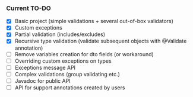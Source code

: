 ### Current TO-DO

- [x] Basic project (simple validations + several out-of-box validators)
- [x] Custom exceptions
- [x] Partial validation (includes/excludes)
- [x] Recursive type validation (validate subsequent objects with @Validate annotation)
- [ ] Remove variables creation for dto fields (or workaround)
- [ ] Overriding custom exceptions on types
- [ ] Exceptions message API
- [ ] Complex validations (group validating etc.)
- [ ] Javadoc for public API
- [ ] API for support annotations created by users
